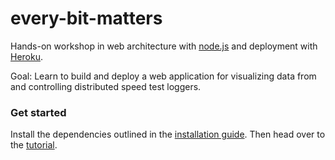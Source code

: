 every-bit-matters
=================

Hands-on workshop in web architecture with [node.js](http://www.nodejs.org) and deployment with [Heroku](http://heroku.com).

Goal: Learn to build and deploy a web application for visualizing data from and controlling distributed speed test loggers.

### Get started

Install the dependencies outlined in the [installation guide](https://github.com/krsjan/every-bit-matters/wiki/installation-guide). Then head over to the [tutorial](https://github.com/krsjan/every-bit-matters/wiki/0:-Hello-Client-and-Server).
